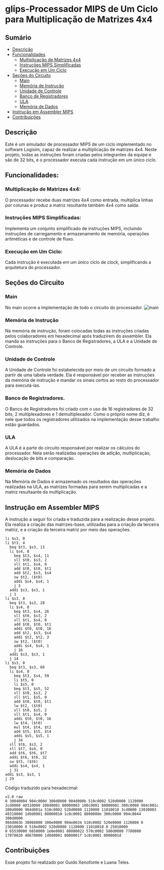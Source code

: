 # glips-Processador MIPS de Um Ciclo para Multiplicação de Matrizes 4x4
## Sumário
- [Descrição](#descrição)
- [Funcionalidades](#funcionalidades)
  - [Multiplicação de Matrizes 4x4](#multiplicação-de-matrizes-4x4)
  - [Instruções MIPS Simplificadas](#instruções-mips-simplificadas)
  - [Execução em Um Ciclo](#execução-em-um-ciclo)
- [Seções do Circuito](#seções-do-circuito)
  - [Main](#main)
  - [Memória de Instrução](#memória-de-instrução)
  - [Unidade de Controle](#unidade-de-controle)
  - [Banco de Registradores](#banco-de-registradores)
  - [ULA](#ula)
  - [Memória de Dados](#memória-de-dados)
- [Instrução em Assembler MIPS](#instrução-em-assembler-mips)
- [Contribuições](#contribuições)


## Descrição
Este é um simulador de processador MIPS de um ciclo implementado no software Logisim, capaz de realizar a multiplicação de matrizes 4x4. Neste projeto, todas as instruções foram criadas pelos integrantes da equipe e são de 32 bits, e o processador executa cada instrução em um único ciclo.


## Funcionalidades:

  ### Multiplicação de Matrizes 4x4:
  O processador recebe duas matrizes 4x4 como entrada, multiplica linhas por colunas e produz a matriz resultante também 4x4 como saída.

  ### Instruções MIPS Simplificadas: 
  Implementa um conjunto simplificado de instruções MIPS, incluindo instruções de carregamento e armazenamento de memória, operações aritméticas e de controle de fluxo.

  ### Execução em Um Ciclo:
  Cada instrução é executada em um único ciclo de clock, simplificando a arquitetura do processador.

## Seções do Circuito

  ### Main
  No main ocorre a implementação de todo o circuito do processador.
  ![main](fotos/main)

  ### Memória de Instrução
  Na memória de instrução, foram colocadas todas as instruções criadas pelos colaboradores em hexadecimal após traduzirem do assembler.
  Ela manda as instruções para o Banco de Registradores, a ULA e a Unidade de Controle.

  ### Unidade de Controle
  A Unidade de Controle foi estabelecida por meio de um circuito formado a partir de uma tabela verdade. 
  Ela é responsável por receber as instruções da memória de instrução e mandar os sinais certos ao resto do processador para executá-las.
  
  
  ### Banco de Registradores.
  O Banco de Registradores foi criado com o uso de 16 registradores de 32 bits, 2 multiplexadores e 1 demultiplexador.
  Como o próprio nome diz, é nele que todos os registradores utilizados na implementação desse trabalho estão guardados.

  ### ULA 
  A ULA é a parte do circuito responsável por realizar os cálculos do processador.
  Nela serão realizadas operações de adição, multiplicação, deslocação de bits e comparação.

  ### Memória de Dados
  Na Memória de Dados é armazemado os resultados das operações realizadas na ULA, as matrizes formadas para serem multiplicadas e a matriz resultaante da multiplicação. 

## Instrução em Assembler MIPS
A instrução a seguir foi criada e traduzida para a realização desse projeto. 
Ela realiza a criação das matrizes-base, utilizadas para a criação da terceira matriz, e a criação da terceira matriz por meio das operações.

```
li $s3, 0
li $t3, 4
  beq $t3, $s3, 13
  li $s4, 0
    beq $t3, $s4, 11
    sll $t0, $s3, 2
    sll $t1, $s4, 0
    add $t0, $t0, $t1
    add $t2, $s3, $s4
    sw $t2, ($t0)
    addi $s4, $s4, 1
    j 3
  addi $s3, $s3, 1
  j 1
li $s3, 0
  beq $t3, $s3, 28
  li $s4, 0
    beq $t3, $s4, 26
    sll $t0, $s3, 2
    sll $t1, $s4, 0
    add $t0, $t0, $t1
    addi $t0, $t0, 16
    add $t2, $s3, $s4
    addi $t2, $t2, 3
    sw $t2, ($t0)
    addi $s4, $s4, 1
    j 16
  addi $s3, $s3, 1
  j 14
li $s3, 0
  beq $t3, $s3, 68
  li $s4, 0
    beq $t3, $s4, 59
    li $t5, 0
    li $s5, 0
    beq $t3, $s5, 52
    sll $t0, $s3, 2
    sll $t1, $s5, 0
    add $t0, $t0, $t1
    lw $t2, ($t0)
    sll $t0, $s5, 2
    sll $t1, $s4, 0
    addi $t0, $t0, 16
    lw $t4, ($t0)
    mul $t4, $t4, $t2
    add $t5, $t5, $t4
    addi $s5, $s5, 1
    j 34
  sll $t6, $s3, 2
  sll $t7, $s4, 0
  add $t6, $t6, $t7
  addi $t6, $t6, 32
  sw $t5, ($t6)
  addi $s4, $s4, 1
  j 31
addi $s3, $s3, 1
j 29
```
Código traduzido para hexadecimal:
```
v2.0 raw
0 30040004 904c000d 300d0000 904d000b 510c0002 520d0000 1120000
3cd0000 40310000 100d0001 80000003 100c0001 80000001 300c0000 904c001c
300d0000 904d001a 510c0002 520d0000 1120000 11010010 3cd0000 13030003
40310000 1d0d0001 80000010 1c0c0001 8000000e 300c0000 904c0044 300d0000
904d003b 30060000 300e0000 904e0034 510c0002 520e0000 1120000 0
23010000 0 510e0002 520d0000 1120000 11010010 0 25010000
0 65530000 6650000 1e0e0001 80000022 570c0002 580d0000 7780000
17070020 40670000 1d0d0001 8000001f 1c0c0001 8000001d
```
## Contribuições 
Esse projeto foi realizado por Guido Xenofonte e Luana Teles.
